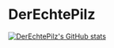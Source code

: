 # DerEchtePilz
[![DerEchtePilz's GitHub stats](https://github-readme-stats.vercel.app/api?username=DerEchtePilz)](https://github.com/anuraghazra/github-readme-stats)
